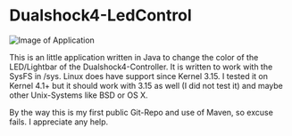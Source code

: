 # Dualshock4-LedControl

![Image of Application](https://i.imgur.com/ikf1dKS.png)

This is an little application written in Java to change the color of the LED/Lightbar of the Dualshock4-Controller.
It is written to work with the SysFS in /sys. Linux does have support since Kernel 3.15.
I tested it on Kernel 4.1+ but it should work with 3.15 as well (I did not test it) and maybe other Unix-Systems like BSD or OS X.

By the way this is my first public Git-Repo and use of Maven, so excuse fails. I appreciate any help.